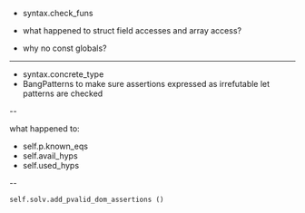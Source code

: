 - syntax.check_funs

- what happened to struct field accesses and array access?
- why no const globals?

---

- syntax.concrete_type
- BangPatterns to make sure assertions expressed as irrefutable let patterns are checked

--

what happened to:
- self.p.known_eqs
- self.avail_hyps
- self.used_hyps

--

`self.solv.add_pvalid_dom_assertions ()`
